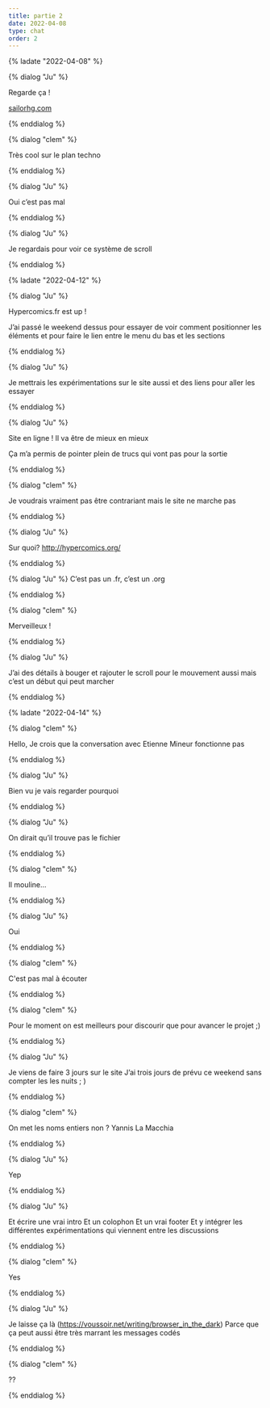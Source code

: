 ```yaml
---
title: partie 2
date: 2022-04-08
type: chat
order: 2
---
```

{% ladate "2022-04-08" %}

{% dialog "Ju" %}

Regarde ça !

[sailorhg.com](https://sailorhg.com/home_sweet_homepage/)

{% enddialog %}

{% dialog "clem" %}

Très cool sur le plan techno 

{% enddialog %}

{% dialog "Ju" %}

Oui c’est pas mal

{% enddialog %}

{% dialog "Ju" %}

Je regardais pour voir ce système de scroll 

{% enddialog %}

{% ladate "2022-04-12" %}

{% dialog "Ju" %}

Hypercomics.fr est up !

J’ai passé le weekend dessus pour essayer de voir comment positionner les éléments et pour faire le lien entre le menu du bas et les sections 

{% enddialog %}

{% dialog "Ju" %}

Je mettrais les expérimentations sur le site aussi et des liens pour aller les essayer

{% enddialog %}

{% dialog "Ju" %}

Site en ligne ! 
Il va être de mieux en mieux 

Ça m’a permis de pointer plein de trucs qui vont pas pour la sortie 

{% enddialog %}

{% dialog "clem" %}

Je voudrais vraiment pas être contrariant mais le site ne marche pas 

{% enddialog %}

{% dialog "Ju" %}

Sur quoi? 
http://hypercomics.org/

{% enddialog %}

{% dialog "Ju" %}
C’est pas un .fr, c’est un .org 

{% enddialog %}

{% dialog "clem" %}

Merveilleux !

{% enddialog %}

{% dialog "Ju" %}

J’ai des détails à bouger et rajouter le scroll pour le mouvement aussi mais c’est un début qui peut marcher 

{% enddialog %}

{% ladate "2022-04-14" %}

{% dialog "clem" %}

Hello, Je crois que la conversation avec Etienne Mineur fonctionne pas 

{% enddialog %}

{% dialog "Ju" %}

Bien vu
je vais regarder pourquoi 

{% enddialog %}

{% dialog "Ju" %}

On dirait qu’il trouve pas le fichier 

{% enddialog %}

{% dialog "clem" %}

Il mouline...

{% enddialog %}

{% dialog "Ju" %}

Oui

{% enddialog %}

{% dialog "clem" %}

C'est pas mal à écouter

{% enddialog %}

{% dialog "clem" %}

Pour le moment on est meilleurs pour discourir que pour avancer le projet ;) 

{% enddialog %}

{% dialog "Ju" %}

Je viens de faire 3 jours sur le site 
J’ai trois jours de prévu ce weekend sans compter les les nuits ; )

{% enddialog %}

{% dialog "clem" %}

On met les noms entiers non ? 
Yannis La Macchia 

{% enddialog %}

{% dialog "Ju" %}

Yep

{% enddialog %}

{% dialog "Ju" %}

Et écrire une vrai intro 
Et un colophon 
Et un vrai footer 
Et y intégrer les différentes expérimentations qui viennent entre les discussions 

{% enddialog %}

{% dialog "clem" %}

Yes

{% enddialog %}

{% dialog "Ju" %}

Je laisse ça là 
(https://voussoir.net/writing/browser_in_the_dark)
Parce que ça peut aussi être très marrant les messages codés 

{% enddialog %}

{% dialog "clem" %}

??

{% enddialog %}